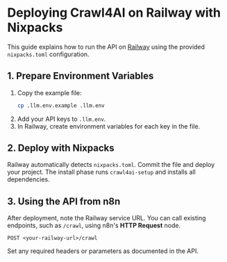 # Deploying Crawl4AI on Railway with Nixpacks

This guide explains how to run the API on [Railway](https://railway.app/) using the provided `nixpacks.toml` configuration.

## 1. Prepare Environment Variables

1. Copy the example file:
   ```bash
   cp .llm.env.example .llm.env
   ```
2. Add your API keys to `.llm.env`.
3. In Railway, create environment variables for each key in the file.

## 2. Deploy with Nixpacks

Railway automatically detects `nixpacks.toml`. Commit the file and deploy your project. The install phase runs `crawl4ai-setup` and installs all dependencies.

## 3. Using the API from n8n

After deployment, note the Railway service URL. You can call existing endpoints, such as `/crawl`, using n8n's **HTTP Request** node.

```text
POST <your-railway-url>/crawl
```

Set any required headers or parameters as documented in the API.

